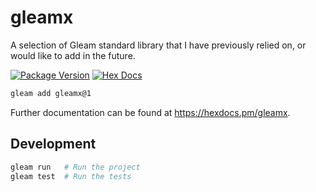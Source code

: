 # gleamx

A selection of Gleam standard library that I have previously relied on,
or would like to add in the future.

[![Package Version](https://img.shields.io/hexpm/v/gleamx)](https://hex.pm/packages/gleamx)
[![Hex Docs](https://img.shields.io/badge/hex-docs-ffaff3)](https://hexdocs.pm/gleamx/)

```sh
gleam add gleamx@1
```

Further documentation can be found at <https://hexdocs.pm/gleamx>.

## Development

```sh
gleam run   # Run the project
gleam test  # Run the tests
```
